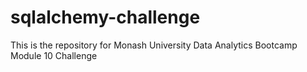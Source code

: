 # sqlalchemy-challenge
This is the repository for Monash University Data Analytics Bootcamp Module 10 Challenge
